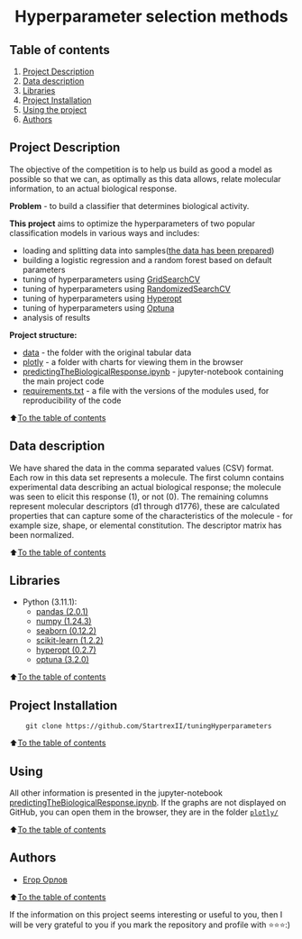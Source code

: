 # <center> Hyperparameter selection methods

## Table of contents
1. [Project Description](#Project-Description)
2. [Data description](#Data-description)
3. [Libraries](#Libraries)
4. [Project Installation](#Project-Installation)
5. [Using the project](#Using)
6. [Authors](#Authors)

## Project Description

The objective of the competition is to help us build as good a model as possible so that we can, as optimally as this data allows,
relate molecular information, to an actual biological response.

**Problem** - to build a classifier that determines biological activity.

**This project** aims to optimize the hyperparameters of two popular classification models in various ways and includes:

* loading and splitting data into samples([the data has been prepared](#Data-description))
* building a logistic regression and a random forest based on default parameters
* tuning of hyperparameters using [GridSearchCV](https://scikit-learn.org/stable/modules/generated/sklearn.model_selection.GridSearchCV.html 'scikit-learn.org')
* tuning of hyperparameters using [RandomizedSearchCV](https://scikit-learn.org/stable/modules/generated/sklearn.model_selection.RandomizedSearchCV.html 'scikit-learn.org')
* tuning of hyperparameters using [Hyperopt](https://hyperopt.github.io/hyperopt/)
* tuning of hyperparameters using [Optuna](https://optuna.org 'optuna.org')
* analysis of results

**Project structure:**
* [data](./data) - the folder with the original tabular data
* [plotly](./plotly) - a folder with charts for viewing them in the browser
* [predictingTheBiologicalResponse.ipynb](./predictingTheBiologicalResponse.ipynb) - jupyter-notebook containing the main project code
* [requirements.txt](./requirements.txt) - a file with the versions of the modules used, for reproducibility of the code

:arrow_up:[To the table of contents](#table-of-contents)

## Data description

 We have shared the data in the comma separated values (CSV) format. Each row in this data set represents a molecule. The first column contains experimental data describing an actual biological response; the molecule was seen to elicit this response (1), or not (0). The remaining columns represent molecular descriptors (d1 through d1776), these are calculated properties that can capture some of the characteristics of the molecule - for example size, shape, or elemental constitution. The descriptor matrix has been normalized. 

:arrow_up:[To the table of contents](#table-of-contents)

## Libraries

* Python (3.11.1):
    * [pandas (2.0.1)](https://pandas.pydata.org)
    * [numpy (1.24.3)](https://numpy.org)
    * [seaborn (0.12.2)](https://seaborn.pydata.org)
    * [scikit-learn (1.2.2)](https://scikit-learn.org/stable/)
    * [hyperopt (0.2.7)](https://hyperopt.github.io/hyperopt/)
    * [optuna (3.2.0)](https://optuna.readthedocs.io/en/stable/index.html)

:arrow_up:[To the table of contents](#table-of-contents)

## Project Installation

```
    git clone https://github.com/StartrexII/tuningHyperparameters
```

:arrow_up:[To the table of contents](#table-of-contents)                        

## Using

All other information is presented in the jupyter-notebook [predictingTheBiologicalResponse.ipynb](./predictingTheBiologicalResponse.ipynb).
If the graphs are not displayed on GitHub, you can open them in the browser, they are in the folder [`plotly/`](./plotly)

:arrow_up:[To the table of contents](#table-of-contents)

## Authors

* [Егор Орлов](https://vk.com/liquidlogic)

:arrow_up:[To the table of contents](#table-of-contents)

If the information on this project seems interesting or useful to you, then I will be very grateful to you if you mark the repository and profile with ⭐️⭐️⭐️:)